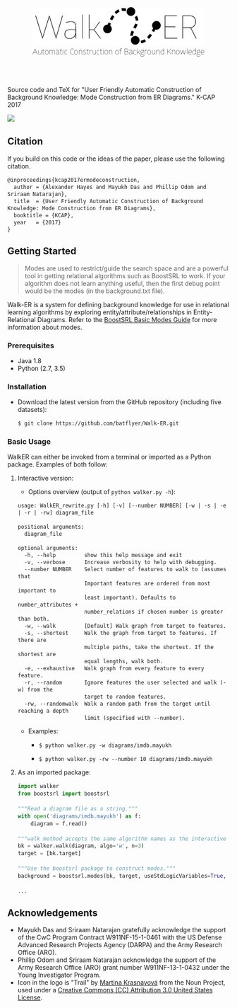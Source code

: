 

<p align="center">
   <img src="media/WalkERLogo.png">
</p>

<br><br>

Source code and TeX for "User Friendly Automatic Construction of Background Knowledge: Mode Construction from ER Diagrams." K-CAP 2017 

[![][license img]][license]

## Citation

If you build on this code or the ideas of the paper, please use the following citation.

```
@inproceedings{kcap2017ermodeconstruction,
  author = {Alexander Hayes and Mayukh Das and Phillip Odom and Sriraam Natarajan},
  title  = {User Friendly Automatic Construction of Background Knowledge: Mode Construction from ER Diagrams},
  booktitle = {KCAP},
  year   = {2017}
}
```

## Getting Started

> Modes are used to restrict/guide the search space and are a powerful tool in getting relational algorithms such as BoostSRL to work. If your algorithm does not learn anything useful, then the first debug point would be the modes (in the background.txt file).

Walk-ER is a system for defining background knowledge for use in relational learning algorithms by exploring entity/attribute/relationships in Entity-Relational Diagrams. Refer to the [BoostSRL Basic Modes Guide](https://github.com/boost-starai/BoostSRL/wiki/Basic-Modes-Guide) for more information about modes.

### Prerequisites

* Java 1.8
* Python (2.7, 3.5)

### Installation

* Download the latest version from the GitHub repository (including five datasets):

  ```bash
  $ git clone https://github.com/batflyer/Walk-ER.git
  ```

### Basic Usage

WalkER can either be invoked from a terminal or imported as a Python package. Examples of both follow:

1. Interactive version:

   * Options overview (output of `python walker.py -h`):

   ```
   usage: WalkER_rewrite.py [-h] [-v] [--number NUMBER] [-w | -s | -e | -r | -rw] diagram_file
   
   positional arguments:
     diagram_file
   
   optional arguments:
     -h, --help         show this help message and exit
     -v, --verbose      Increase verbosity to help with debugging.
     --number NUMBER    Select number of features to walk to (assumes that
                        Important features are ordered from most important to
                        least important). Defaults to number_attributes +
                        number_relations if chosen number is greater than both.
     -w, --walk         [Default] Walk graph from target to features.
     -s, --shortest     Walk the graph from target to features. If there are
                        multiple paths, take the shortest. If the shortest are
                        equal lengths, walk both.
     -e, --exhaustive   Walk graph from every feature to every feature.
     -r, --random       Ignore features the user selected and walk (-w) from the
                        target to random features.
     -rw, --randomwalk  Walk a random path from the target until reaching a depth
                        limit (specified with --number).
   ```

   * Examples:
   
      * `$ python walker.py -w diagrams/imdb.mayukh`
      
      * `$ python walker.py -rw --number 10 diagrams/imdb.mayukh`

2. As an imported package:

   ```python
   import walker
   from boostsrl import boostsrl

   """Read a diagram file as a string."""
   with open('diagrams/imdb.mayukh') as f:
       diagram = f.read()

   """walk method accepts the same algorithm names as the interactive version."""
   bk = walker.walk(diagram, algo='w', n=3)
   target = [bk.target]

   """Use the boostsrl package to construct modes."""
   background = boostsrl.modes(bk, target, useStdLogicVariables=True, maxTreeDepth=4, nodeSize=3)

   ...

   ```
   
## Acknowledgements

* Mayukh Das and Sriraam Natarajan gratefully acknowledge the support of the CwC Program Contract W911NF-15-1-0461 with the US Defense Advanced Research Projects Agency (DARPA) and the Army Research Office (ARO).
* Phillip Odom and Sriraam Natarajan acknowledge the support of the Army Research Office (ARO) grant number W911NF-13-1-0432 under the Young Investigator Program.
* Icon in the logo is "Trail" by [Martina Krasnayová](https://thenounproject.com/bubblee.tinka/) from the Noun Project, used under a [Creative Commons (CC) Attribution 3.0 United States License](https://creativecommons.org/licenses/by/3.0/us/).

[license]:LICENSE
[license img]:https://img.shields.io/aur/license/yaourt.svg
